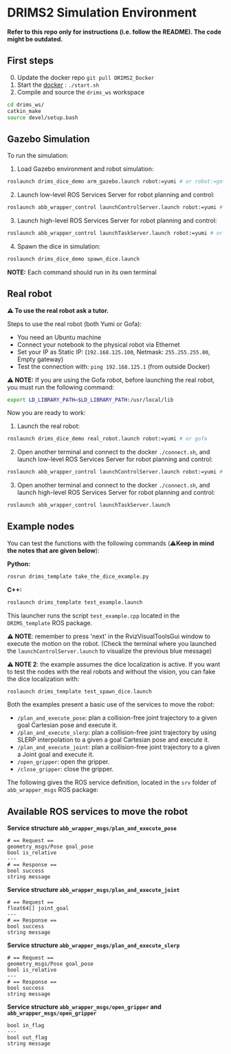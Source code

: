 # DRIMS2 Simulation Environment

**Refer to this repo only for instructions (i.e. follow the README). The code might be outdated.**

## First steps

0. Update the docker repo `git pull DRIMS2_Docker`
1. Start the [docker](https://github.com/AIRLab-POLIMI/DRIMS2_Docker) :  `./start.sh`
2. Compile and source the `drims_ws` workspace
```bash
cd drims_ws/
catkin_make
source devel/setup.bash
```

## Gazebo Simulation


To run the simulation:

1. Load Gazebo environment and robot simulation:
```bash
roslaunch drims_dice_demo arm_gazebo.launch robot:=yumi # or robot:=gofa
```
2. Launch low-level ROS Services Server for robot planning and control:
```bash
roslaunch abb_wrapper_control launchControlServer.launch robot:=yumi # or robot:=gofa
```

3. Launch high-level ROS Services Server for robot planning and control:
```bash
roslaunch abb_wrapper_control launchTaskServer.launch robot:=yumi # or robot:=gofa
```

4. Spawn the dice in simulation:
```bash
roslaunch drims_dice_demo spawn_dice.launch
```

**NOTE:** Each command should run in its own terminal

## Real robot

**⚠️ To use the real robot ask a tutor.**

Steps to use the real robot (both Yumi or Gofa):
- You need an Ubuntu machine
- Connect your notebook to the physical robot via Ethernet
- Set your IP as Static IP: (`192.168.125.100`, Netmask: `255.255.255.00`, Empty gateway)
- Test the connection with: `ping 192.168.125.1` (from outside Docker)

**⚠️ NOTE:** If you are using the Gofa robot, before launching the real robot, you must run the following command:
```bash
export LD_LIBRARY_PATH=$LD_LIBRARY_PATH:/usr/local/lib
```

Now you are ready to work:
1. Launch the real robot:
```bash
roslaunch drims_dice_demo real_robot.launch robot:=yumi # or gofa
```

2. Open another terminal and connect to the docker `./connect.sh`, and launch low-level ROS Services Server for robot planning and control:
```bash
roslaunch abb_wrapper_control launchControlServer.launch robot:=yumi # or robot:=gofa
```

3. Open another terminal and connect to the docker `./connect.sh`, and launch high-level ROS Services Server for robot planning and control:
```bash
roslaunch abb_wrapper_control launchTaskServer.launch
```

## Example nodes

You can test the functions with the following commands (⚠️**Keep in mind the notes that are given below**):

**Python:**

```bash
rosrun drims_template take_the_dice_example.py
```

**C++:**

```bash
roslaunch drims_template test_example.launch
```
This launcher runs the script `test_example.cpp` located in the `DRIMS_template` ROS package.

**⚠️ NOTE**: remember to press 'next' in the RvizVisualToolsGui window to execute the motion on the robot.
(Check the terminal where you launched the `launchControlServer.launch` to visualize the previous blue message)

**⚠️ NOTE 2**: the example assumes the dice localization is active. If you want to test the nodes with the real robots and without the vision, you can fake the dice localization with:
```bash
roslaunch drims_template test_spawn_dice.launch
```

Both the examples present a basic use of the services to move the robot:
- `/plan_and_execute_pose`: plan a collision-free joint trajectory to a given goal Cartesian pose and execute it.
- `/plan_and_execute_slerp`: plan a collision-free joint trajectory by using SLERP interpolation to a given a goal Cartesian pose and execute it.
- `/plan_and_execute_joint`: plan a collision-free joint trajectory to a given a Joint goal and execute it.
- `/open_gripper`: open the gripper.
- `/close_gripper`: close the gripper.

The following gives the ROS service definition, located in the `srv` folder of `abb_wrapper_msgs` ROS package:

## Available ROS services to move the robot

**Service structure `abb_wrapper_msgs/plan_and_execute_pose`**
```
# == Request ==
geometry_msgs/Pose goal_pose
bool is_relative
---
# == Response ==
bool success
string message
```

**Service structure `abb_wrapper_msgs/plan_and_execute_joint`**
```
# == Request ==
float64[] joint_goal
---
# == Response ==
bool success
string message
```

**Service structure `abb_wrapper_msgs/plan_and_execute_slerp`**
```
# == Request ==
geometry_msgs/Pose goal_pose
bool is_relative
---
# == Response ==
bool success
string message
```

**Service structure `abb_wrapper_msgs/open_gripper` and `abb_wrapper_msgs/open_gripper`**
```
bool in_flag
---
bool out_flag
string message
```

<!--
%## Dice manipulation task
%
%Now, you can start to create your own task for dice manipulation.%
%
%For the **C++** version, you can modify this ROS node (`task_dice.cpp`) between lines 154-164 to create your sequence of actions to perform the dice manipulation.
%Remember that you can launch the previous ROS node by using the following command:
%```bash
%roslaunch drims_template task_dice.launch
%```
-->




